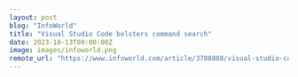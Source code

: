 ```yaml
---
layout: post
blog: "InfoWorld"
title: "Visual Studio Code bolsters command search"
date: 2023-10-13T09:00:00Z
image: images/infoworld.png
remote_url: "https://www.infoworld.com/article/3708808/visual-studio-code-bolsters-command-search.html#tk.rss_applicationdevelopment"
---
```

